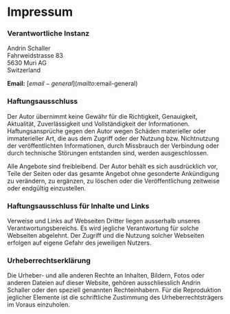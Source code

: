 # Impressum

<div class="spacer-lg"></div>

### Verantwortliche Instanz

Andrin Schaller \
Fahrweidstrasse 83 \
5630 Muri AG \
Switzerland

<div className="spacer"></div>

**Email:** [$email-general](mailto:$email-general)

<div class="spacer-lg"></div>

### Haftungsausschluss

Der Autor übernimmt keine Gewähr für die Richtigkeit, Genauigkeit, Aktualität, Zuverlässigkeit und
Vollständigkeit der Informationen. Haftungsansprüche gegen den Autor wegen Schäden materieller oder
immaterieller Art, die aus dem Zugriff oder der Nutzung bzw. Nichtnutzung der veröffentlichten Informationen,
durch Missbrauch der Verbindung oder durch technische Störungen entstanden sind, werden ausgeschlossen.

<div className="spacer"></div>

Alle Angebote sind freibleibend. Der Autor behält es sich ausdrücklich vor, Teile der Seiten oder das gesamte
Angebot ohne gesonderte Ankündigung zu verändern, zu ergänzen, zu löschen oder die Veröffentlichung zeitweise
oder endgültig einzustellen.

<div class="spacer-lg"></div>

### Haftungsausschluss für Inhalte und Links

Verweise und Links auf Webseiten Dritter liegen ausserhalb unseres Verantwortungsbereichs. Es wird jegliche
Verantwortung für solche Webseiten abgelehnt. Der Zugriff und die Nutzung solcher Webseiten erfolgen auf
eigene Gefahr des jeweiligen Nutzers.

<div class="spacer-lg"></div>

### Urheberrechtserklärung

Die Urheber- und alle anderen Rechte an Inhalten, Bildern, Fotos oder anderen Dateien auf dieser Website,
gehören ausschliesslich Andrin Schaller oder den speziell genannten Rechteinhabern. Für die Reproduktion
jeglicher Elemente ist die schriftliche Zustimmung des Urheberrechtsträgers im Voraus einzuholen.
